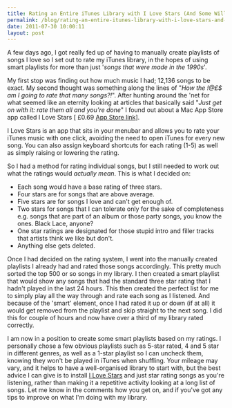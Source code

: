 ```yaml
---
title: Rating an Entire iTunes Library with I Love Stars (And Some Willpower)
permalink: /blog/rating-an-entire-itunes-library-with-i-love-stars-and-some-willpower/
date: 2011-07-30 10:00:11
layout: post
---
```


A few days ago, I got really fed up of having to manually create playlists of songs I love so I set out to rate my iTunes library, in the hopes of using smart playlists for more than just '_songs that were made in the 1990s_'.

My first stop was finding out how much music I had; 12,136 songs to be exact. My second thought was something along the lines of "_How the !@£$ am I going to rate that many songs?!_". After hunting around the 'net for what seemed like an eternity looking at articles that basically said "_Just get on with it: rate them all and you're done_" I found out about a Mac App Store app called I Love Stars [ £0.69 [App Store link](http://itunes.apple.com/gb/app/i-love-stars/id402642760?mt=12)].

I Love Stars is an app that sits in your menubar and allows you to rate your iTunes music with one click, avoiding the need to open iTunes for every new song. You can also assign keyboard shortcuts for each rating (1-5) as well as simply raising or lowering the rating. 

So I had a method for rating individual songs, but I still needed to work out what the ratings would _actually mean_. This is what I decided on:

  * Each song would have a base rating of three stars.
  * Four stars are for songs that are above average.
  * Five stars are for songs I love and can't get enough of.
  * Two stars for songs that I can tolerate only for the sake of completeness e.g. songs that are part of an album or those party songs, you know the ones. Black Lace, anyone?
  * One star ratings are designated for those stupid intro and filler tracks that artists think we like but don't.
  * Anything else gets deleted.

Once I had decided on the rating system, I went into the manually created playlists I already had and rated those songs accordingly. This pretty much sorted the top 500 or so songs in my library. I then created a smart playlist that would show any songs that had the standard three star rating that I hadn't played in the last 24 hours. This then created the perfect list for me to simply play all the way through and rate each song as I listened. And because of the 'smart' element, once I had rated it up or down (if at all) it would get removed from the playlist and skip straight to the next song. I did this for couple of hours and now have over a third of my library rated correctly.

I am now in a position to create some smart playlists based on my ratings. I personally chose a few obvious playlists such as 5-star rated, 4 and 5 star in different genres, as well as a 1-star playlist so I can uncheck them, knowing they won't be played in iTunes when shuffling. Your mileage may vary, and it helps to have a well-organised library to start with, but the best advice I can give is to install [I Love Stars](http://itunes.apple.com/gb/app/i-love-stars/id402642760?mt=12) and just star rating songs as you're listening, rather than making it a repetitive activity looking at a long list of songs. Let me know in the comments how you get on, and if you've got any tips to improve on what I'm doing with my library.